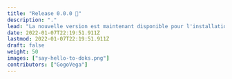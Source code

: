 ```yaml
---
title: "Release 0.0.0 🥳"
description: "."
lead: "La nouvelle version est maintenant disponible pour l'installation !"
date: 2022-01-07T22:19:51.911Z
lastmod: 2022-01-07T22:19:51.911Z
draft: false
weight: 50
images: ["say-hello-to-doks.png"]
contributors: ["GogoVega"]
---
```

